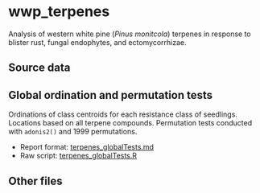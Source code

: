# wwp_terpenes
Analysis of western white pine (*Pinus monitcola*) terpenes in response to blister rust, fungal endophytes, and ectomycorrhizae.

## Source data

## Global ordination and permutation tests
Ordinations of class centroids for each resistance class of seedlings. Locations based on all terpene compounds. Permutation tests conducted with `adonis2()` and 1999 permutations. 
- Report format: [terpenes_globalTests.md](terpenes_globalTests.md)
- Raw script: [terpenes_globalTests.R]()

## Other files
